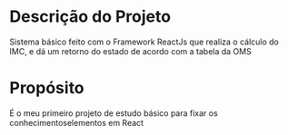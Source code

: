 # Descrição do Projeto
Sistema básico feito com o Framework ReactJs que realiza o cálculo do IMC, e dá um retorno do estado de acordo com a tabela da OMS
# Propósito
É o meu primeiro projeto de estudo básico para fixar os conhecimentoselementos em React
